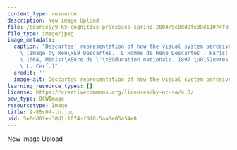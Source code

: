 ```yaml
---
content_type: resource
description: New image Upload
file: /courses/9-65-cognitive-processes-spring-2004/5e0dd0fe38d11074f0705aa0e05a54e8_9-65s04-th.jpg
file_type: image/jpeg
image_metadata:
  caption: "Descartes' representation of how the visual system perceives objects.\
    \ (Image by Ren\xE9 Descartes. _L'Homme de Rene Descartes_. Paris: Charles Angot,\
    \ 1664, Minist\xE8re de l'\xE9ducation nationale. 1897 \u0152uvres de Descartes\
    \ L. Cerf.)"
  credit: ''
  image-alt: Descartes representation of how the visual system perceives objects.
learning_resource_types: []
license: https://creativecommons.org/licenses/by-nc-sa/4.0/
ocw_type: OCWImage
resourcetype: Image
title: 9-65s04-th.jpg
uid: 5e0dd0fe-38d1-1074-f070-5aa0e05a54e8
---
```

New image Upload
